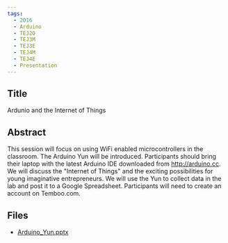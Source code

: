 ```yaml
---
tags:
  - 2016
  - Arduino
  - TEJ2O
  - TEJ3M
  - TEJ3E
  - TEJ4M
  - TEJ4E
  - Presentation
---
```

    
## Title

Ardunio and the Internet of Things

## Abstract

This session will focus on using WiFi enabled microcontrollers in the classroom. The Arduino Yun will be introduced. Participants should bring their laptop with the latest Arduino IDE downloaded from http://arduino.cc. We will discuss the "Internet of Things" and the exciting possibilities for young imaginative entrepreneurs. We will use the Yun to collect data in the lab and post it to a Google Spreadsheet. Participants will need to create an account on Temboo.com.

## Files

- [Arduino_Yun.pptx](https://www.russellgordon.ca/acse/cemc-cse-resources/resources/2016/Michael_Druiven/Arduino_Yun.pptx)
